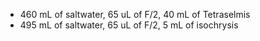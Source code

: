 - 460 mL of saltwater, 65 uL of F/2, 40 mL of Tetraselmis
- 495 mL of saltwater, 65 uL of F/2, 5 mL of isochrysis